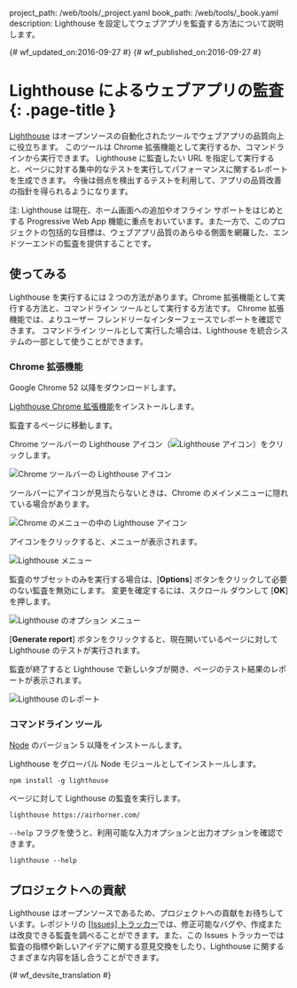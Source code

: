 project_path: /web/tools/_project.yaml
book_path: /web/tools/_book.yaml
description: Lighthouse を設定してウェブアプリを監査する方法について説明します。

{# wf_updated_on:2016-09-27 #}
{# wf_published_on:2016-09-27 #}

# Lighthouse によるウェブアプリの監査 {: .page-title }

[Lighthouse](https://github.com/GoogleChrome/lighthouse) はオープンソースの自動化されたツールでウェブアプリの品質向上に役立ちます。
このツールは Chrome 拡張機能として実行するか、コマンドラインから実行できます。
Lighthouse に監査したい URL を指定して実行すると、ページに対する集中的なテストを実行してパフォーマンスに関するレポートを生成できます。
今後は弱点を検出するテストを利用して、アプリの品質改善の指針を得られるようになります。


注: Lighthouse は現在、ホーム画面への追加やオフライン サポートをはじめとする Progressive Web App 機能に重点をおいています。また一方で、このプロジェクトの包括的な目標は、ウェブアプリ品質のあらゆる側面を網羅した、エンドツーエンドの監査を提供することです。

##  使ってみる

Lighthouse を実行するには 2 つの方法があります。Chrome 拡張機能として実行する方法と、コマンドライン ツールとして実行する方法です。
Chrome 拡張機能では、よりユーザー フレンドリーなインターフェースでレポートを確認できます。
コマンドライン ツールとして実行した場合は、Lighthouse を統合システムの一部として使うことができます。


###  Chrome 拡張機能

Google Chrome 52 以降をダウンロードします。

[Lighthouse Chrome 拡張機能](https://chrome.google.com/webstore/detail/lighthouse/blipmdconlkpinefehnmjammfjpmpbjk)をインストールします。

監査するページに移動します。

Chrome ツールバーの Lighthouse アイコン（![Lighthouse アイコン](images/lighthouse-icon-16.png)）をクリックします。


![Chrome ツールバーの Lighthouse アイコン](images/icon-on-toolbar.png)

ツールバーにアイコンが見当たらないときは、Chrome のメインメニューに隠れている場合があります。


![Chrome のメニューの中の Lighthouse アイコン](images/icon-in-menu.png)

アイコンをクリックすると、メニューが表示されます。

![Lighthouse メニュー](images/menu.png)

監査のサブセットのみを実行する場合は、[**Options**] ボタンをクリックして必要のない監査を無効にします。
変更を確定するには、スクロール ダウンして [**OK**] を押します。


![Lighthouse のオプション メニュー](images/options.png)

[**Generate report**] ボタンをクリックすると、現在開いているページに対して Lighthouse のテストが実行されます。


監査が終了すると Lighthouse で新しいタブが開き、ページのテスト結果のレポートが表示されます。


![Lighthouse のレポート](images/report.png)

###  コマンドライン ツール

[Node](https://nodejs.org) のバージョン 5 以降をインストールします。

Lighthouse をグローバル Node モジュールとしてインストールします。

    npm install -g lighthouse

ページに対して Lighthouse の監査を実行します。

    lighthouse https://airhorner.com/

`--help` フラグを使うと、利用可能な入力オプションと出力オプションを確認できます。

    lighthouse --help

##  プロジェクトへの貢献

Lighthouse はオープンソースであるため、プロジェクトへの貢献をお待ちしています。レポジトリの [[Issues] トラッカー](https://github.com/GoogleChrome/lighthouse/issues)では、修正可能なバグや、作成または改良できる監査を調べることができます。また、この Issues トラッカーでは監査の指標や新しいアイデアに関する意見交換をしたり、Lighthouse
に関するさまざまな内容を話し合うことができます。





{# wf_devsite_translation #}
